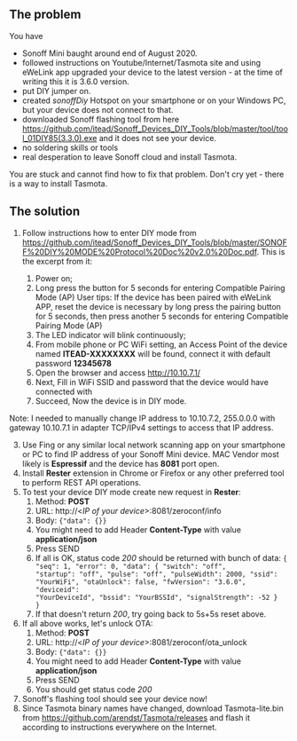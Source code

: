 ## The problem

You have 
- Sonoff Mini baught around end of August 2020.
- followed instructions on Youtube/Internet/Tasmota site and using eWeLink app upgraded your device to the latest version - at the time of writing this it is 3.6.0 version.
- put DIY jumper on.
- created *sonoffDiy* Hotspot on your smartphone or on your Windows PC, but your device does not connect to that.
- downloaded Sonoff flashing tool from here https://github.com/itead/Sonoff_Devices_DIY_Tools/blob/master/tool/tool_01DIY85(3.3.0).exe and it does not see your device.
- no soldering skills or tools
- real desperation to leave Sonoff cloud and install Tasmota.

You are stuck and cannot find how to fix that problem. Don't cry yet - there is a way to install Tasmota.

## The solution 

1. Follow instructions how to enter DIY mode from https://github.com/itead/Sonoff_Devices_DIY_Tools/blob/master/SONOFF%20DIY%20MODE%20Protocol%20Doc%20v2.0%20Doc.pdf. This is the excerpt from it:

	1. Power on;
	2. Long press the button for 5 seconds for entering Compatible Pairing Mode (AP)
	User tips: If the device has been paired with eWeLink APP, reset the device is necessary by	long press the pairing button for 5 seconds, then press another 5 seconds for entering Compatible Pairing Mode (AP)
	3. The LED indicator will blink continuously;
	4. From mobile phone or PC WiFi setting, an Access Point of the device named **ITEAD-XXXXXXXX** will be found, connect it with default password **12345678**
	5. Open the browser and access http://10.10.7.1/
	6. Next, Fill in WiFi SSID and password that the device would have connected with
	7. Succeed, Now the device is in DIY mode.

Note: I needed to manually change IP address to 10.10.7.2, 255.0.0.0 with gateway 10.10.7.1 in adapter TCP/IPv4 settings to access that IP address.

3. Use Fing or any similar local network scanning app on your smartphone or PC to find IP address of your Sonoff Mini device. MAC Vendor most likely is **Espressif** and the device has **8081** port open.
4. Install **Rester** extension in Chrome or Firefox or any other preferred tool to perform REST API operations.
5. To test your device DIY mode create new request in **Rester**:
	1. Method: **POST**
	2. URL: http://<*IP of your device*>:8081/zeroconf/info
	3. Body: <code>{"data": {}}</code>
	4. You might need to add Header **Content-Type** with value **application/json**
	5. Press SEND
	6. If all is OK, status code *200* should be returned with bunch of data:
	<code>{
    "seq": 1,
    "error": 0,
    "data": {
        "switch": "off",
        "startup": "off",
        "pulse": "off",
        "pulseWidth": 2000,
        "ssid": "YourWiFi",
        "otaUnlock": false,
        "fwVersion": "3.6.0",
        "deviceid": "YourDeviceId",
        "bssid": "YourBSSId",
        "signalStrength": -52
    }
}</code>
	7. If that doesn't return *200*, try going back to 5s+5s reset above.
6. If all above works, let's unlock OTA:
	1. Method: **POST**
	2. URL: http://<*IP of your device*>:8081/zeroconf/ota_unlock
	3. Body: <code>{"data": {}}</code>
	4. You might need to add Header **Content-Type** with value **application/json**
	5. Press SEND
	6. You should get status code *200*
7. Sonoff's flashing tool should see your device now! 
8. Since Tasmota binary names have changed, download Tasmota-lite.bin from https://github.com/arendst/Tasmota/releases and flash it according to instructions everywhere on the Internet.
